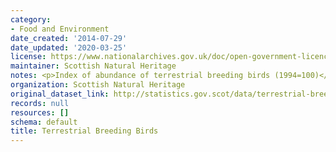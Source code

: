 ```yaml
---
category:
- Food and Environment
date_created: '2014-07-29'
date_updated: '2020-03-25'
license: https://www.nationalarchives.gov.uk/doc/open-government-licence/version/3/
maintainer: Scottish Natural Heritage
notes: <p>Index of abundance of terrestrial breeding birds (1994=100)</p>
organization: Scottish Natural Heritage
original_dataset_link: http://statistics.gov.scot/data/terrestrial-breeding-birds
records: null
resources: []
schema: default
title: Terrestrial Breeding Birds
---
```

